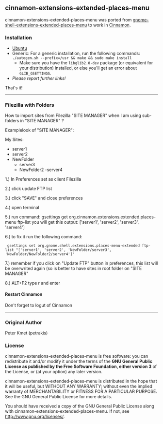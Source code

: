 ## cinnamon-extensions-extended-places-menu

cinnamon-extensions-extended-places-menu was ported from [gnome-shell-extensions-extended-places-menu](http://gnome-look.org/content/show.php/?content=146113) to work in [Cinnamon](http://cinnamon.linuxmint.com/).


### Installation

* [Ubuntu](https://launchpad.net/~merlwiz79/+archive/cinnamon-ppa)
* Generic: For a generic installation, run the following commands:
  `./autogen.sh --prefix=/usr && make && sudo make install`
  * Make sure you have the `libglib2.0-dev` package (or equivalent for your distribution)
    installed, or else you'll get an error about `GLIB_GSETTINGS`.
* *Please report further links!*

That's it!

----

### Filezilla with Folders

How to import sites from Filezilla "SITE MANAGER" when I am using sub-folders in "SITE MANAGER" ?

Examplelook of "SITE MANAGER":

My Sites:
  - server1
  - server2
  - NewFolder
      - server3
      - NewFolder2
         -server4


1.) In Preferences set as client Filezilla

2.) click update FTP list

3.) click "SAVE" and close preferences

4.) open terminal

5.) run command: gsettings get org.cinnamon.extensions.extended.places-menu ftp-list
    you will get this output: ['server1', 'server2', 'server3', 'server4']

6.) to fix it run the following command:
    
     gsettings set org.gnome.shell.extensions.places-menu-extended ftp-list "['server1', 'server2', 'NewFolder/server3', 'NewFolder/NewFolder2/server4']"

7.) remember if you click on "Update FTP" button in preferences, this list will be overwrited again (so is better to have sites in root folder on "SITE MANAGER"

8.) ALT+F2 type r and enter


#### Restart Cinnamon

Don't forget to logut of Cinnamon

----

### Original Author

Peter Kmet (petrakis)


### License

cinnamon-extensions-extended-places-menu is free software: you can redistribute it and/or modify it under the terms of the **GNU General Public License as published by the Free Software Foundation, either version 3** of the License, or (at your option) any later version.

cinnamon-extensions-extended-places-menu is distributed in the hope that it will be useful, but WITHOUT ANY WARRANTY; without even the implied warranty of MERCHANTABILITY or FITNESS FOR A PARTICULAR PURPOSE.  See the GNU General Public License for more details.

You should have received a copy of the GNU General Public License along with cinnamon-extensions-extended-places-menu.  If not, see <http://www.gnu.org/licenses/>.

